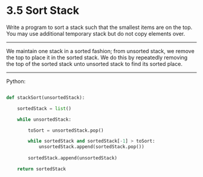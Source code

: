 # 3.5 Sort Stack

Write a program to sort a stack such that the smallest items are on the top.
You may use additional temporary stack but do not copy elements over.

---

We maintain one stack in a sorted fashion; from unsorted stack, we remove the
top to place it in the sorted stack. We do this by repeatedly removing the top
of the sorted stack unto unsorted stack to find its sorted place.

---

Python:

```python

def stackSort(unsortedStack):

    sortedStack = list()

    while unsortedStack:

        toSort = unsortedStack.pop()

        while sortedStack and sortedStack[-1] > toSort:
            unsortedStack.append(sortedStack.pop())
        
        sortedStack.append(unsortedStack)

    return sortedStack

```

